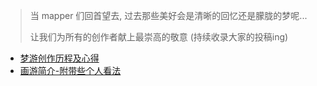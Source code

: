> 当 mapper 们回首望去, 过去那些美好会是清晰的回忆还是朦胧的梦呢...
>
> 让我们为所有的创作者献上最崇高的敬意 (持续收录大家的投稿ing)

* <a href="https://www.bilibili.com/read/cv17735691/?spm_id_from=333.999.0.0" target="_blank">梦游创作历程及心得</a>
* <a href="https://www.bilibili.com/read/cv36225004/" target="_blank">画游简介-附带些个人看法</a>